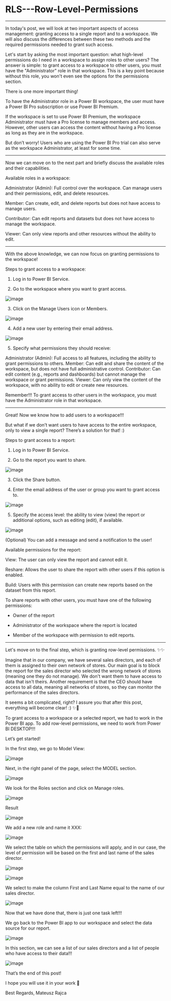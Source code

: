 # RLS---Row-Level-Permissions
----------
In today's post, we will look at two important aspects of access management: granting access to a single report and to a workspace. We will also discuss the differences between these two methods and the required permissions needed to grant such access.

Let's start by asking the most important question: what high-level permissions do I need in a workspace to assign roles to other users?
The answer is simple: to grant access to a workspace to other users, you must have the "Administrator" role in that workspace. This is a key point because without this role, you won't even see the options for the permissions section.

There is one more important thing!

To have the Administrator role in a Power BI workspace, the user must have a Power BI Pro subscription or use Power BI Premium.

If the workspace is set to use Power BI Premium, the workspace Administrator must have a Pro license to manage members and access. However, other users can access the content without having a Pro license as long as they are in the workspace.

But don’t worry! Users who are using the Power BI Pro trial can also serve as the workspace Administrator, at least for some time.

--------------------

Now we can move on to the next part and briefly discuss the available roles and their capabilities.

Available roles in a workspace:

Administrator (Admin): Full control over the workspace. Can manage users and their permissions, edit, and delete resources.

Member: Can create, edit, and delete reports but does not have access to manage users.

Contributor: Can edit reports and datasets but does not have access to manage the workspace.

Viewer: Can only view reports and other resources without the ability to edit.


-----------

With the above knowledge, we can now focus on granting permissions to the workspace!

Steps to grant access to a workspace:

1) Log in to Power BI Service.

2) Go to the workspace where you want to grant access.

![image](https://github.com/user-attachments/assets/3e788f9a-ad0c-43cb-bb6a-e6af13fa0cd2)

3) Click on the Manage Users icon or Members.

![image](https://github.com/user-attachments/assets/cc65af7b-c318-4768-ad6f-1acd0d7e798d)

4) Add a new user by entering their email address.

![image](https://github.com/user-attachments/assets/0179fb23-6d2d-499d-aa33-13318539f0a4)

5) Specify what permissions they should receive:

Administrator (Admin): Full access to all features, including the ability to grant permissions to others.
Member: Can edit and share the content of the workspace, but does not have full administrative control.
Contributor: Can edit content (e.g., reports and dashboards) but cannot manage the workspace or grant permissions.
Viewer: Can only view the content of the workspace, with no ability to edit or create new resources.

Remember!!!
To grant access to other users in the workspace, you must have the Administrator role in that workspace.



-----------------

Great! Now we know how to add users to a workspace!!!

But what if we don’t want users to have access to the entire workspace, only to view a single report?
There’s a solution for that! :)

Steps to grant access to a report:

1) Log in to Power BI Service.

2) Go to the report you want to share.

![image](https://github.com/user-attachments/assets/6eb77676-c0d2-471c-8db4-1887a2919fc2)

3) Click the Share button.

4) Enter the email address of the user or group you want to grant access to.

![image](https://github.com/user-attachments/assets/f79b9ff2-fed8-4a4f-b771-fcb01098b256)

5) Specify the access level: the ability to view (view) the report or additional options, such as editing (edit), if available.

![image](https://github.com/user-attachments/assets/d4af1da7-69e2-41a6-9793-9cd720c1d8dc)

(Optional) You can add a message and send a notification to the user!

Available permissions for the report:

View: The user can only view the report and cannot edit it.

Reshare: Allows the user to share the report with other users if this option is enabled.

Build: Users with this permission can create new reports based on the dataset from this report.

To share reports with other users, you must have one of the following permissions:

- Owner of the report

- Administrator of the workspace where the report is located

- Member of the workspace with permission to edit reports.


---------------

Let's move on to the final step, which is granting row-level permissions. ✨✨

Imagine that in our company, we have several sales directors, and each of them is assigned to their own network of stores. Our main goal is to block the report for the sales director who selected the wrong network of stores (meaning one they do not manage). We don't want them to have access to data that isn't theirs. Another requirement is that the CEO should have access to all data, meaning all networks of stores, so they can monitor the performance of the sales directors.

It seems a bit complicated, right?
I assure you that after this post, everything will become clear! :) ✨🚀

To grant access to a workspace or a selected report, we had to work in the Power BI app.
To add row-level permissions, we need to work from Power BI DESKTOP!!!

Let’s get started!

In the first step, we go to Model View:

![image](https://github.com/user-attachments/assets/de7f3171-01ec-4c3a-8d1d-19973cff1524)

Next, in the right panel of the page, select the MODEL section.

![image](https://github.com/user-attachments/assets/83fcbef5-7ab7-4809-8f79-7d99aa25a87f)

We look for the Roles section and click on Manage roles.

![image](https://github.com/user-attachments/assets/9762bddb-d6c7-4b23-935e-24162cfafcb6)

Result

![image](https://github.com/user-attachments/assets/d513e814-da37-4d03-ab1d-82e67234c93b)

We add a new role and name it XXX:

![image](https://github.com/user-attachments/assets/b8bcdd07-9558-4883-9f9b-6f9c7b988a68)

We select the table on which the permissions will apply, and in our case, the level of permission will be based on the first and last name of the sales director.


![image](https://github.com/user-attachments/assets/e32d6cc5-ce97-4867-8909-0fc191a4059c)


![image](https://github.com/user-attachments/assets/2185fe19-fa71-49ee-8f78-babc583a3f95)

We select to make the column First and Last Name equal to the name of our sales director.

![image](https://github.com/user-attachments/assets/7ca027ee-9e33-4da3-8089-dc96fee7096b)

Now that we have done that, there is just one task left!!!

We go back to the Power BI app to our workspace and select the data source for our report.

![image](https://github.com/user-attachments/assets/7592286a-d9db-447a-93a3-e9de214d51d5)

In this section, we can see a list of our sales directors and a list of people who have access to their data!!!

![image](https://github.com/user-attachments/assets/91ca0811-615c-4cf9-81be-d0cbb920dd8b)





That’s the end of this post!

I hope you will use it in your work 🚀

Best Regards, Mateusz Rajca








